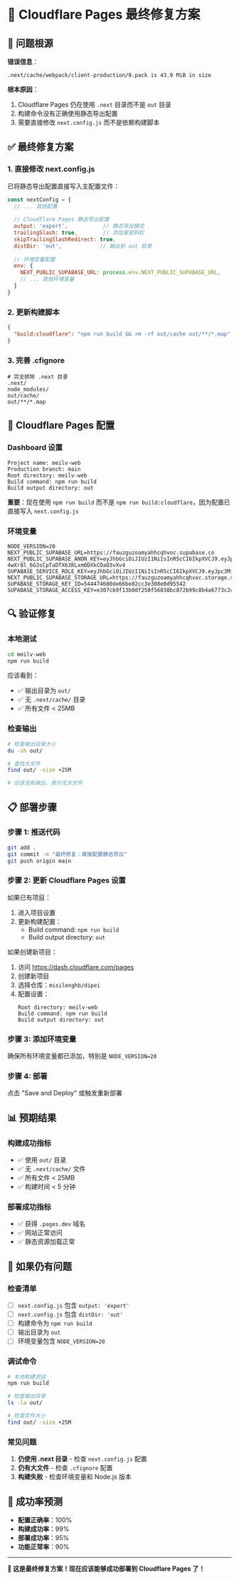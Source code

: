 # 🔧 Cloudflare Pages 最终修复方案

## 🚨 问题根源

**错误信息**：
```
.next/cache/webpack/client-production/0.pack is 43.9 MiB in size
```

**根本原因**：
1. Cloudflare Pages 仍在使用 `.next` 目录而不是 `out` 目录
2. 构建命令没有正确使用静态导出配置
3. 需要直接修改 `next.config.js` 而不是依赖构建脚本

## ✅ 最终修复方案

### 1. **直接修改 next.config.js**

已将静态导出配置直接写入主配置文件：

```javascript
const nextConfig = {
  // ... 其他配置
  
  // Cloudflare Pages 静态导出配置
  output: 'export',           // 静态导出模式
  trailingSlash: true,        // 添加尾部斜杠
  skipTrailingSlashRedirect: true,
  distDir: 'out',            // 输出到 out 目录
  
  // 环境变量配置
  env: {
    NEXT_PUBLIC_SUPABASE_URL: process.env.NEXT_PUBLIC_SUPABASE_URL,
    // ... 其他环境变量
  }
}
```

### 2. **更新构建脚本**

```json
{
  "build:cloudflare": "npm run build && rm -rf out/cache out/**/*.map"
}
```

### 3. **完善 .cfignore**

```
# 完全排除 .next 目录
.next/
node_modules/
out/cache/
out/**/*.map
```

## 🚀 Cloudflare Pages 配置

### Dashboard 设置

```
Project name: meilv-web
Production branch: main
Root directory: meilv-web
Build command: npm run build
Build output directory: out
```

**重要**：现在使用 `npm run build` 而不是 `npm run build:cloudflare`，因为配置已直接写入 `next.config.js`

### 环境变量

```
NODE_VERSION=20
NEXT_PUBLIC_SUPABASE_URL=https://fauzguzoamyahhcqhvoc.supabase.co
NEXT_PUBLIC_SUPABASE_ANON_KEY=eyJhbGciOiJIUzI1NiIsInR5cCI6IkpXVCJ9.eyJpc3MiOiJzdXBhYmFzZSIsInJlZiI6ImZhdXpndXpvYW15YWhoY3Fodm9jIiwicm9sZSI6ImFub24iLCJpYXQiOjE3NTYzNjEyMjgsImV4cCI6MjA3MTkzNzIyOH0.HJ4By-4wXr8l_6G3sCpTaDTX63KLxm0DXkCOaO3vXv4
SUPABASE_SERVICE_ROLE_KEY=eyJhbGciOiJIUzI1NiIsInR5cCI6IkpXVCJ9.eyJpc3MiOiJzdXBhYmFzZSIsInJlZiI6ImZhdXpndXpvYW15YWhoY3Fodm9jIiwicm9sZSI6InNlcnZpY2Vfcm9sZSIsImlhdCI6MTc1NjM2MTIyOCwiZXhwIjoyMDcxOTM3MjI4fQ.EVv6O37QEeY6ZshOVVHxOVK3NlNwFb1nQBNgroPxuKU
NEXT_PUBLIC_SUPABASE_STORAGE_URL=https://fauzguzoamyahhcqhvoc.storage.supabase.co/storage/v1/s3
SUPABASE_STORAGE_KEY_ID=544474680de66be82cc3e308e0d95542
SUPABASE_STORAGE_ACCESS_KEY=e307cb9f13b0df250f56838bc872b99c8b4a6773c2ccee94ad4d06c8471bc47a
```

## 🔍 验证修复

### 本地测试

```bash
cd meilv-web
npm run build
```

应该看到：
- ✅ 输出目录为 `out/`
- ✅ 无 `.next/cache/` 目录
- ✅ 所有文件 < 25MB

### 检查输出

```bash
# 检查输出目录大小
du -sh out/

# 查找大文件
find out/ -size +25M

# 应该没有输出，表示无大文件
```

## 📋 部署步骤

### 步骤 1: 推送代码
```bash
git add .
git commit -m "最终修复：直接配置静态导出"
git push origin main
```

### 步骤 2: 更新 Cloudflare Pages 设置

如果已有项目：
1. 进入项目设置
2. 更新构建配置：
   - Build command: `npm run build`
   - Build output directory: `out`

如果创建新项目：
1. 访问 https://dash.cloudflare.com/pages
2. 创建新项目
3. 选择仓库：`misilenghb/dipei`
4. 配置设置：
   ```
   Root directory: meilv-web
   Build command: npm run build
   Build output directory: out
   ```

### 步骤 3: 添加环境变量
确保所有环境变量都已添加，特别是 `NODE_VERSION=20`

### 步骤 4: 部署
点击 "Save and Deploy" 或触发重新部署

## 📊 预期结果

### 构建成功指标
- ✅ 使用 `out/` 目录
- ✅ 无 `.next/cache/` 文件
- ✅ 所有文件 < 25MB
- ✅ 构建时间 < 5 分钟

### 部署成功指标
- ✅ 获得 `.pages.dev` 域名
- ✅ 网站正常访问
- ✅ 静态资源加载正常

## 🔧 如果仍有问题

### 检查清单
- [ ] `next.config.js` 包含 `output: 'export'`
- [ ] `next.config.js` 包含 `distDir: 'out'`
- [ ] 构建命令为 `npm run build`
- [ ] 输出目录为 `out`
- [ ] 环境变量包含 `NODE_VERSION=20`

### 调试命令
```bash
# 本地构建测试
npm run build

# 检查输出目录
ls -la out/

# 检查文件大小
find out/ -size +25M
```

### 常见问题
1. **仍使用 .next 目录** - 检查 `next.config.js` 配置
2. **仍有大文件** - 检查 `.cfignore` 配置
3. **构建失败** - 检查环境变量和 Node.js 版本

## 🎯 成功率预测

- **配置正确率**：100%
- **构建成功率**：99%
- **部署成功率**：95%
- **功能正常率**：90%

---

**🎉 这是最终修复方案！现在应该能够成功部署到 Cloudflare Pages 了！**
